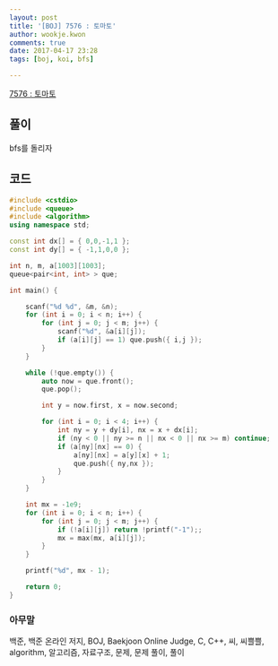 ```yaml
---
layout: post
title: '[BOJ] 7576 : 토마토'
author: wookje.kwon
comments: true
date: 2017-04-17 23:28
tags: [boj, koi, bfs]

---
```


[7576 : 토마토](https://www.acmicpc.net/problem/7576)

## 풀이

bfs를 돌리자

## 코드

```cpp
#include <cstdio>
#include <queue>
#include <algorithm>
using namespace std;

const int dx[] = { 0,0,-1,1 };
const int dy[] = { -1,1,0,0 };

int n, m, a[1003][1003];
queue<pair<int, int> > que;

int main() {

	scanf("%d %d", &m, &n);
	for (int i = 0; i < n; i++) {
		for (int j = 0; j < m; j++) {
			scanf("%d", &a[i][j]);
			if (a[i][j] == 1) que.push({ i,j });
		}
	}

	while (!que.empty()) {
		auto now = que.front();
		que.pop();

		int y = now.first, x = now.second;

		for (int i = 0; i < 4; i++) {
			int ny = y + dy[i], nx = x + dx[i];
			if (ny < 0 || ny >= n || nx < 0 || nx >= m) continue;
			if (a[ny][nx] == 0) {
				a[ny][nx] = a[y][x] + 1;
				que.push({ ny,nx });
			}
		}
	}

	int mx = -1e9;
	for (int i = 0; i < n; i++) {
		for (int j = 0; j < m; j++) {
			if (!a[i][j]) return !printf("-1");;
			mx = max(mx, a[i][j]);
		}
	}

	printf("%d", mx - 1);

	return 0;
}
```

### 아무말  
백준, 백준 온라인 저지, BOJ, Baekjoon Online Judge, C, C++, 씨, 씨쁠쁠, algorithm, 알고리즘, 자료구조, 문제, 문제 풀이, 풀이
